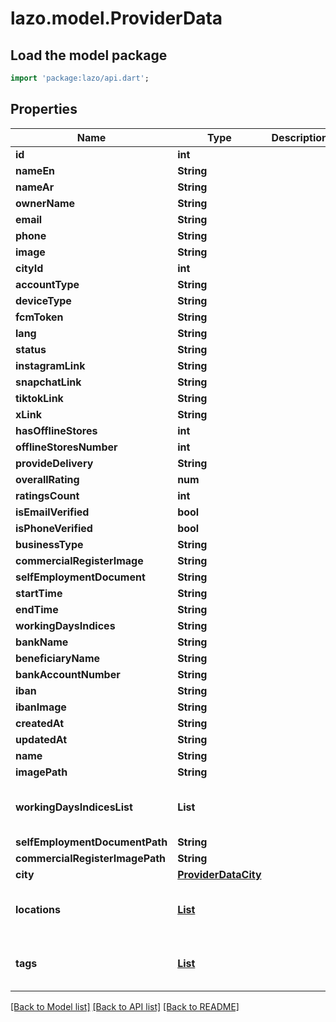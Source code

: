 # lazo.model.ProviderData

## Load the model package
```dart
import 'package:lazo/api.dart';
```

## Properties
Name | Type | Description | Notes
------------ | ------------- | ------------- | -------------
**id** | **int** |  | [optional] 
**nameEn** | **String** |  | [optional] 
**nameAr** | **String** |  | [optional] 
**ownerName** | **String** |  | [optional] 
**email** | **String** |  | [optional] 
**phone** | **String** |  | [optional] 
**image** | **String** |  | [optional] 
**cityId** | **int** |  | [optional] 
**accountType** | **String** |  | [optional] 
**deviceType** | **String** |  | [optional] 
**fcmToken** | **String** |  | [optional] 
**lang** | **String** |  | [optional] 
**status** | **String** |  | [optional] 
**instagramLink** | **String** |  | [optional] 
**snapchatLink** | **String** |  | [optional] 
**tiktokLink** | **String** |  | [optional] 
**xLink** | **String** |  | [optional] 
**hasOfflineStores** | **int** |  | [optional] 
**offlineStoresNumber** | **int** |  | [optional] 
**provideDelivery** | **String** |  | [optional] 
**overallRating** | **num** |  | [optional] 
**ratingsCount** | **int** |  | [optional] 
**isEmailVerified** | **bool** |  | [optional] 
**isPhoneVerified** | **bool** |  | [optional] 
**businessType** | **String** |  | [optional] 
**commercialRegisterImage** | **String** |  | [optional] 
**selfEmploymentDocument** | **String** |  | [optional] 
**startTime** | **String** |  | [optional] 
**endTime** | **String** |  | [optional] 
**workingDaysIndices** | **String** |  | [optional] 
**bankName** | **String** |  | [optional] 
**beneficiaryName** | **String** |  | [optional] 
**bankAccountNumber** | **String** |  | [optional] 
**iban** | **String** |  | [optional] 
**ibanImage** | **String** |  | [optional] 
**createdAt** | **String** |  | [optional] 
**updatedAt** | **String** |  | [optional] 
**name** | **String** |  | [optional] 
**imagePath** | **String** |  | [optional] 
**workingDaysIndicesList** | **List<String>** |  | [optional] [default to const []]
**selfEmploymentDocumentPath** | **String** |  | [optional] 
**commercialRegisterImagePath** | **String** |  | [optional] 
**city** | [**ProviderDataCity**](ProviderDataCity.md) |  | [optional] 
**locations** | [**List<ProviderDataLocationsInner>**](ProviderDataLocationsInner.md) |  | [optional] [default to const []]
**tags** | [**List<ProviderDataTagsInner>**](ProviderDataTagsInner.md) |  | [optional] [default to const []]

[[Back to Model list]](../README.md#documentation-for-models) [[Back to API list]](../README.md#documentation-for-api-endpoints) [[Back to README]](../README.md)


